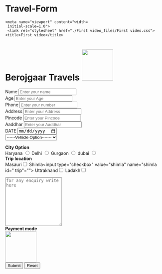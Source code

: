 # Travel-Form
<!DOCTYPE html>
<!-- saved from url=(0087)file:///C:/Users/yash/Documents/HTML%20PROJECT%20FILES/REVISE%20HTML/First%20video.html -->
<html lang="en"><head><meta http-equiv="Content-Type" content="text/html; charset=UTF-8">
    
    <meta name="viewport" content="width=
     initial-scale=1.0">
     <link rel="stylesheet" href="./First video_files/First video.css">
    <title>First video</title>
</head>
<body>
    <div>
        <h1>Berojgaar Travels 
        <img src="./First video_files/download.png" width="100px" alt=""> </h1>
    </div>
    <div>
        <form action="file:///C:/Users/yash/Documents/HTML%20PROJECT%20FILES/REVISE%20HTML/Register%20Form">
   Name  <input type="text" placeholder="Enter your name" name="Register"> <br>
   Age  <input type="number" placeholder="Enter your Age"> <br>
   Phone  <input type="number" placeholder="Enter your number"> <br>
   Address <input type="text" placeholder="Enter your Address"> <br>
   Pincode <input type="number" placeholder="Enter your Pincode"> <br>
   Aaddhar <input type="number" placeholder="Enter your Aaddhar"> <br>
   DATE <input type="date" placeholder="Enter your Travel date"> <br>
   <select name="Vehicle " id="Vehicle">
    <option value="------Vehicle Option------------- "> ------Vehicle Option------- </option>
    <option value="Omni ">Omni </option>
     <option value="maruti"> Maruti</option>
     <option value="Mercedes"> Mercedes </option>
     <option value="Alto"> Alto</option>
     <option value="Truck">Truck</option>
     <option value="tata407"> Tata </option>
 </select> <br>

 <b>City Option </b> <br id="city">
 <label for="City">
     Haryana <input type="radio" value="Haryana" name=" haryana" id="City">
     Delhi <input type="radio" value="delhi" name=" delhi" id="City">
     Gurgaon <input type="radio" value="Gurgaon" name=" Gurgaon" id="City">
     dubai <input type="radio" value="dubai" name=" dubai" id="City">
    </label> 
 <br>
  <b>Trip location </b> <br id="trip">
  <label for="Trip">
    Masauri<input type="checkbox" value="Masauri" name="Masauri" id="Trip">
    Shimla<input type="checkbox" value="shimla" name="shimla id=" trip"="">
    Uttrakhand<input type="checkbox" value="Uttrakand" name="Uttrakand" id="Trip">
    Ladakh<input type="checkbox" value="Ladakh" name="Ladakh" id="Trip">

 </label>
<div class="text">
<textarea name="explain" id="explain cols=" 30"="" rows="10" placeholder="for any enquiry write here"></textarea> <br>
</div> 
 <b>Payment mode</b> <br>
<img class="image" src="./First video_files/WhatsApp Image 2023-12-13 at 13.26.01_742423e9.jpg" width="100px" alt=""> <br>
<button>Submit</button>
<button>Reset</button>
</form></div>


</body></html>
